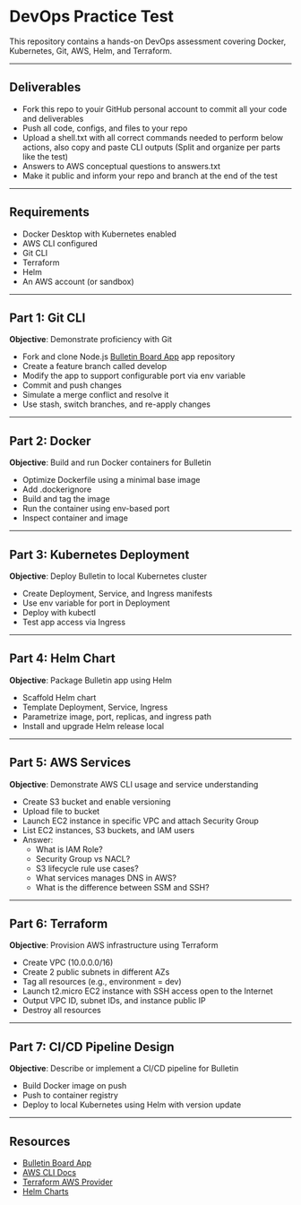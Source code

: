 # DevOps Practice Test

This repository contains a hands-on DevOps assessment covering Docker, Kubernetes, Git, AWS, Helm, and Terraform.

---

## Deliverables
- Fork this repo to youir GitHub personal account to commit all your code and deliverables 
- Push all code, configs, and files to your repo
- Upload a shell.txt with all correct commands needed to perform below actions, also copy and paste CLI outputs (Split and organize per parts like the test) 
- Answers to AWS conceptual questions to answers.txt
- Make it public and inform your repo and branch at the end of the test

---

## Requirements
- Docker Desktop with Kubernetes enabled
- AWS CLI configured
- Git CLI
- Terraform
- Helm
- An AWS account (or sandbox)

---

## Part 1: Git CLI

**Objective**: Demonstrate proficiency with Git

- Fork and clone Node.js [Bulletin Board App](https://github.com/docker/getting-started/tree/master/app) app repository
- Create a feature branch called develop
- Modify the app to support configurable port via env variable
- Commit and push changes
- Simulate a merge conflict and resolve it
- Use stash, switch branches, and re-apply changes

---

## Part 2: Docker

**Objective**: Build and run Docker containers for Bulletin

- Optimize Dockerfile using a minimal base image
- Add .dockerignore
- Build and tag the image
- Run the container using env-based port
- Inspect container and image

---

## Part 3: Kubernetes Deployment

**Objective**: Deploy Bulletin to local Kubernetes cluster

- Create Deployment, Service, and Ingress manifests
- Use env variable for port in Deployment
- Deploy with kubectl
- Test app access via Ingress

---

## Part 4: Helm Chart

**Objective**: Package Bulletin app using Helm

- Scaffold Helm chart
- Template Deployment, Service, Ingress
- Parametrize image, port, replicas, and ingress path
- Install and upgrade Helm release local

---

## Part 5: AWS Services

**Objective**: Demonstrate AWS CLI usage and service understanding

- Create S3 bucket and enable versioning
- Upload file to bucket
- Launch EC2 instance in specific VPC and attach Security Group
- List EC2 instances, S3 buckets, and IAM users
- Answer:
  - What is IAM Role?
  - Security Group vs NACL?
  - S3 lifecycle rule use cases?
  - What services manages DNS in AWS?
  - What is the difference between SSM and SSH?

---

## Part 6: Terraform

**Objective**: Provision AWS infrastructure using Terraform

- Create VPC (10.0.0.0/16)
- Create 2 public subnets in different AZs
- Tag all resources (e.g., environment = dev)
- Launch t2.micro EC2 instance with SSH access open to the Internet
- Output VPC ID, subnet IDs, and instance public IP
- Destroy all resources

---

## Part 7: CI/CD Pipeline Design

**Objective**: Describe or implement a CI/CD pipeline for Bulletin

- Build Docker image on push
- Push to container registry
- Deploy to local Kubernetes using Helm with version update

---

## Resources
- [Bulletin Board App](https://github.com/docker/getting-started/tree/master/app)
- [AWS CLI Docs](https://docs.aws.amazon.com/cli/latest/userguide/cli-chap-welcome.html)
- [Terraform AWS Provider](https://registry.terraform.io/providers/hashicorp/aws/latest/docs)
- [Helm Charts](https://helm.sh/docs/topics/charts/)
